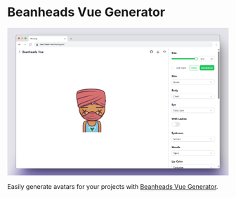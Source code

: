 # Beanheads Vue Generator

<p align="center">
  <img alt="Beanheads Vue Generator" src="../demo/website.png"/>
</p>

Easily generate avatars for your projects with [Beanheads Vue Generator](https://beanheads-vue.heunsig.com/).

